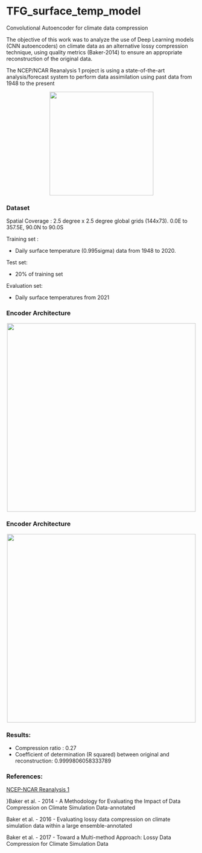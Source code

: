 # TFG_surface_temp_model
Convolutional Autoencoder for climate data compression

The objective of this work was to analyze the use of Deep Learning models (CNN autoencoders) on climate data as an alternative lossy compression technique, 
 using quality metrics (Baker-2014) to ensure an appropriate reconstruction of the original data.

The NCEP/NCAR Reanalysis 1 project is using a state-of-the-art analysis/forecast system to perform data assimilation using past data from 1948 to the present

<p align="center">
<img src="https://github.com/dbeniteze/TFG_surface_temp_model/blob/main/figures/mapa_surf.png" width="275">
</p>

### Dataset

Spatial Coverage : 2.5 degree x 2.5 degree global grids (144x73). 0.0E to 357.5E, 90.0N to 90.0S

Training set : 
 - Daily surface temperature (0.995sigma) data from 1948 to 2020.
 
Test set:
 - 20% of training set

Evaluation set:
 - Daily surface temperatures from 2021

### Encoder Architecture

<p align="center">
<img src="https://github.com/dbeniteze/TFG_surface_temp_model/blob/main/figures/esquema_encoder.png" width="500">
</p>

### Encoder Architecture

<p align="center">
<img src="https://github.com/dbeniteze/TFG_surface_temp_model/blob/main/figures/esquema_decoder.png" width="500">
</p>

### Results:
- Compression ratio : 0.27
- Coefficient of determination (R squared) between original and reconstruction:  0.9999806058333789

### References:

<a href="https://psl.noaa.gov/data/gridded/data.ncep.reanalysis.html"> NCEP-NCAR Reanalysis 1 </a>


}Baker et al. - 2014 - A Methodology for Evaluating the Impact of Data Compression on Climate Simulation Data-annotated

Baker et al. - 2016 - Evaluating lossy data compression on climate simulation data within a large ensemble-annotated

Baker et al. - 2017 - Toward a Multi-method Approach: Lossy Data Compression for Climate Simulation Data
